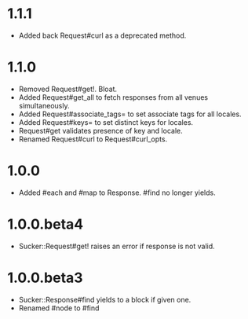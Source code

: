 1.1.1
=====

* Added back Request#curl as a deprecated method.

1.1.0
=====

* Removed Request#get!. Bloat.
* Added Request#get_all to fetch responses from all venues
  simultaneously.
* Added Request#associate_tags= to set associate tags for all locales.
* Added Request#keys= to set distinct keys for locales.
* Request#get validates presence of key and locale.
* Renamed Request#curl to Request#curl_opts.

1.0.0
=====

* Added #each and #map to Response. #find no longer yields.

1.0.0.beta4
===========

* Sucker::Request#get! raises an error if response is not valid.

1.0.0.beta3
===========

* Sucker::Response#find yields to a block if given one.
* Renamed #node to #find
